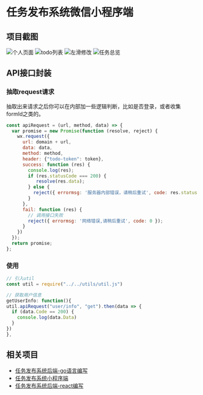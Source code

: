 # 任务发布系统微信小程序端

## 项目截图


![个人页面](https://github.com/pibigstar/wx-todo/blob/master/screenshot/me.png)
![todo列表](https://github.com/pibigstar/wx-todo/blob/master/screenshot/todo.png)
![左滑修改](https://github.com/pibigstar/wx-todo/blob/master/screenshot/todo2.png)
![任务总览](https://github.com/pibigstar/wx-todo/blob/master/screenshot/task.png)

## API接口封装

### 抽取request请求

抽取出来请求之后你可以在内部加一些逻辑判断，比如是否登录，或者收集formId之类的。

```javascript
const apiRequest = (url, method, data) => {
  var promise = new Promise(function (resolve, reject) {
    wx.request({
      url: domain + url,
      data: data,
      method: method,
      header: {"todo-token": token},
      success: function (res) {
        console.log(res);
        if (res.statusCode === 200) {
           resolve(res.data);
        } else {
          reject({ errormsg: '服务器内部错误，请稍后重试', code: res.statusCode });
        }
      },
      fail: function (res) {
        // 调用接口失败
        reject({ errormsg: '网络错误,请稍后重试', code: 0 });
      }
    })
  });
  return promise;
};

```
### 使用

```javascript
// 引入util
const util = require("../../utils/util.js")

// 获取用户信息
getUserInfo: function(){
util.apiRequest("user/info", "get").then(data => {
  if (data.Code == 200) {
	console.log(data.Data)
  }
})
},
```

## 相关项目

- [任务发布系统后端-go语言编写](https://github.com/pibigstar/go-todo)
- [任务发布系统小程序端](https://github.com/pibigstar/wx-todo)
- [任务发布系统后端-react编写](https://github.com/pibigstar/admin-todo)


